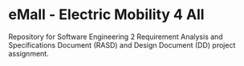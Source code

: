 # eMall - Electric Mobility 4 All
Repository for Software Engineering 2 Requirement Analysis and Specifications Document (RASD) and Design Document (DD) project assignment.
